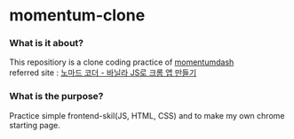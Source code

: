 # momentum-clone
### What is it about?
This repositiory is a clone coding practice of [momentumdash](https://momentumdash.com/ "momentumdash link")<br>
referred site : [노마드 코더 - 바닐라 JS로 크롬 앱 만들기](https://nomadcoders.co/javascript-for-beginners/lobby "nomad coder JS practice")<br>

### What is the purpose?
Practice simple frontend-skil(JS, HTML, CSS) and to make my own chrome starting page.